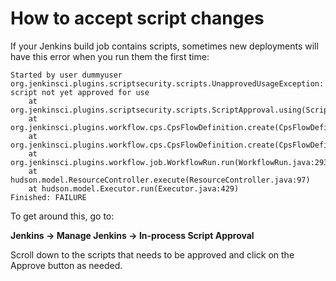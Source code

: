 # How to accept script changes

If your Jenkins build job contains scripts, sometimes new deployments will have this error when you run them the first time:

```
Started by user dummyuser
org.jenkinsci.plugins.scriptsecurity.scripts.UnapprovedUsageException: script not yet approved for use
	at org.jenkinsci.plugins.scriptsecurity.scripts.ScriptApproval.using(ScriptApproval.java:469)
	at org.jenkinsci.plugins.workflow.cps.CpsFlowDefinition.create(CpsFlowDefinition.java:121)
	at org.jenkinsci.plugins.workflow.cps.CpsFlowDefinition.create(CpsFlowDefinition.java:68)
	at org.jenkinsci.plugins.workflow.job.WorkflowRun.run(WorkflowRun.java:293)
	at hudson.model.ResourceController.execute(ResourceController.java:97)
	at hudson.model.Executor.run(Executor.java:429)
Finished: FAILURE
```

To get around this, go to:

**Jenkins -> Manage Jenkins -> In-process Script Approval**

Scroll down to the scripts that needs to be approved and click on the Approve button as needed.